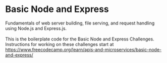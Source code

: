 # Basic Node and Express

Fundamentals of web server building, file serving, and request handling using Node.js and Express.js. <br><br>
This is the boilerplate code for the Basic Node and Express Challenges. <br>
Instructions for working on these challenges start at https://www.freecodecamp.org/learn/apis-and-microservices/basic-node-and-express/
